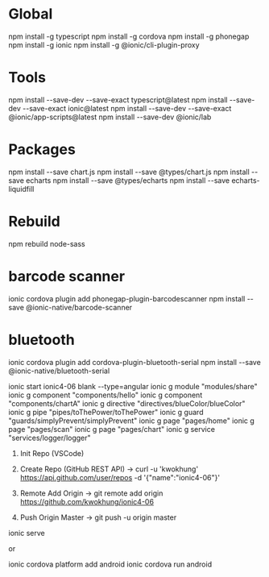# Global
npm install -g typescript
npm install -g cordova
npm install -g phonegap
npm install -g ionic
npm install -g @ionic/cli-plugin-proxy

# Tools
npm install --save-dev --save-exact typescript@latest
npm install --save-dev --save-exact ionic@latest
npm install --save-dev --save-exact @ionic/app-scripts@latest
npm install --save-dev @ionic/lab

# Packages
npm install --save chart.js
npm install --save @types/chart.js
npm install --save echarts
npm install --save @types/echarts
npm install --save echarts-liquidfill

# Rebuild
npm rebuild node-sass

# barcode scanner
ionic cordova plugin add phonegap-plugin-barcodescanner
npm install --save @ionic-native/barcode-scanner

# bluetooth
ionic cordova plugin add cordova-plugin-bluetooth-serial
npm install --save @ionic-native/bluetooth-serial

ionic start ionic4-06 blank --type=angular
ionic g module "modules/share"
ionic g component "components/hello"
ionic g component "components/chartA"
ionic g directive "directives/blueColor/blueColor"
ionic g pipe "pipes/toThePower/toThePower"
ionic g guard "guards/simplyPrevent/simplyPrevent"
ionic g page "pages/home"
ionic g page "pages/scan"
ionic g page "pages/chart"
ionic g service "services/logger/logger"

1. Init Repo (VSCode)

2. Create Repo (GitHub REST API)
-> curl -u 'kwokhung' https://api.github.com/user/repos -d '{"name":"ionic4-06"}'

3. Remote Add Origin
-> git remote add origin https://github.com/kwokhung/ionic4-06

4. Push Origin Master
-> git push -u origin master

ionic serve

or

ionic cordova platform add android
ionic cordova run android